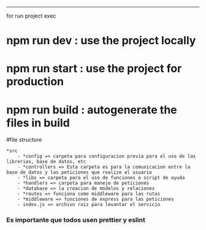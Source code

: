---

for run project exec

# npm run dev : use the project locally

# npm run start : use the project for production

# npm run build : autogenerate the files in build

#file structure

    *src
        - *config => carpeta para configuracion previa para el uso de las librerias, base de datos, etc
        - *controllers => Esta carpeta es para la comunicacion entre la base de datos y las peticiones que realize el usuario
        - *libs => carpeta para el uso de funciones o script de ayuda
        - *handlers => carpeta para manejo de peticiones
        - *database => la creacion de modelos y relaciones
        - *routes => funciona como middleware para las rutas
        - *middleware => funciones de express para las peticiones
        - index.js => archivo raiz para levantar el servicio


### Es importante que todos usen prettier y eslint
